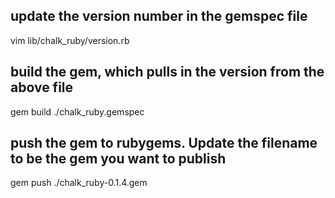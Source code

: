 ## update the version number in the gemspec file
vim lib/chalk_ruby/version.rb

## build the gem, which pulls in the version from the above file
gem build ./chalk_ruby.gemspec

## push the gem to rubygems. Update the filename to be the gem you want to publish
gem push ./chalk_ruby-0.1.4.gem
